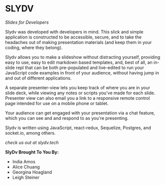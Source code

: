 # SLYDV

*Slides for Developers*

Slydv was developed with developers in mind.   This slick and simple application is constructed to be accessible, secure, and to take the headaches out of making presentation materials (and keep them in your coding, where they belong). 

Slydv allows you to make a slideshow without distracting yourself, providing easy to use, easy to edit markdown based templates, and, best of all, an in-slide repl that can be both pre-populated and live-edited to run your JavaScript code examples in front of your audience, without having jump in and out of different applications. 

A separate presenter-view lets you keep track of where you are in your slide deck, while viewing any notes or scripts you've made for each slide. Presenter view can also email you a link to a responsive remote control page intended for use on a mobile phone or tablet.

Your audience can get engaged with your presentation via a chat feature, which you can see and and respond to as you're presenting.


Slydv is written using JavaScript, react-redux, Sequelize, Postgres, and socket.io, among others. 

*check us out at slydv.tech*

__SlyDv Brought To You By:__
* India Amos
* Alice Chuang
* Georgina Hoagland
* Leigh Steiner

